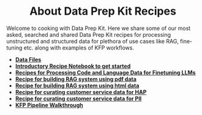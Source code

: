 
<h1 align="center">About Data Prep Kit Recipes</h1>

Welcome to cooking with Data Prep Kit. Here we share some of our most asked, searched and shared Data Prep Kit recipes for processing unstructured and structured data for plethora of use cases like RAG, fine-tuning etc. along with examples of KFP workflows.

 - [**Data Files**](./data-files/)
 - [**Introductory Recipe Notebook to get started**](notebooks/Run_your_first_transform_colab.ipynb)
 - [**Recipes for Processing Code and Language Data for Finetuning LLMs**](./notebooks/fine%20tuning/code/)
 - [**Recipe for building RAG system using pdf data**](./notebooks/rag/)
 - [**Recipe for building RAG system using html data**](./notebooks/rag-html-1/)
 - [**Recipe for curating customer service data for HAP**](./notebooks/hap/)
 - [**Recipe for curating customer service data for PII**](./notebooks/PII/)
 - [**KFP Pipeline Walkthrough**](kfp-pipelines/superworkflows)

